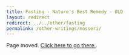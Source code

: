 ```yaml
---
title: Fasting - Nature's Best Remedy - OLD
layout: redirect
redirect: ../../other/fasting
permalink: /other-writings/mosseri/
---
```


Page moved. [Click here to go there.](/f/fasting).

